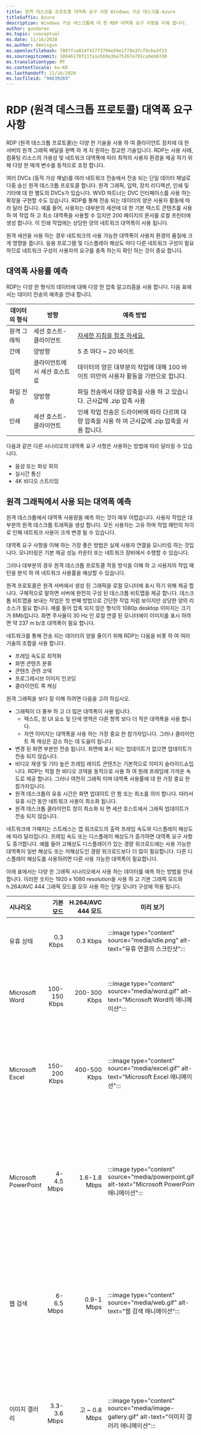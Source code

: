 ```yaml
---
title: 원격 데스크톱 프로토콜 대역폭 요구 사항 Windows 가상 데스크톱-Azure
titleSuffix: Azure
description: Windows 가상 데스크톱에 대 한 RDP 대역폭 요구 사항을 이해 합니다.
author: gundarev
ms.topic: conceptual
ms.date: 11/16/2020
ms.author: denisgun
ms.openlocfilehash: 708ffce014f417f3794e59e1f79a3fcf9cba3f23
ms.sourcegitcommit: 18046170f21fa1e569a3be75267e791ca9eb67d0
ms.translationtype: MT
ms.contentlocale: ko-KR
ms.lasthandoff: 11/16/2020
ms.locfileid: "94639269"
---
```

# <a name="remote-desktop-protocol-rdp-bandwidth-requirements"></a>RDP (원격 데스크톱 프로토콜) 대역폭 요구 사항

RDP (원격 데스크톱 프로토콜)는 다양 한 기술을 사용 하 여 클라이언트 장치에 대 한 서버의 원격 그래픽 배달을 완벽 하 게 지 원하는 정교한 기술입니다. RDP는 사용 사례, 컴퓨팅 리소스의 가용성 및 네트워크 대역폭에 따라 최적의 사용자 환경을 제공 하기 위해 다양 한 매개 변수를 동적으로 조정 합니다.

여러 DVCs (동적 가상 채널)를 여러 네트워크 전송에서 전송 되는 단일 데이터 채널로 다중 송신 원격 데스크톱 프로토콜 합니다. 원격 그래픽, 입력, 장치 리디렉션, 인쇄 및 기타에 대 한 별도의 DVCs가 있습니다. WVD 파트너는 DVC 인터페이스를 사용 하는 확장을 구현할 수도 있습니다.
RDP를 통해 전송 되는 데이터의 양은 사용자 활동에 따라 달라 집니다. 예를 들어, 사용자는 대부분의 세션에 대 한 기본 텍스트 콘텐츠를 사용 하 여 작업 하 고 최소 대역폭을 사용할 수 있지만 200 페이지의 문서를 로컬 프린터에 생성 합니다. 이 인쇄 작업에는 상당한 양의 네트워크 대역폭이 사용 됩니다.

원격 세션을 사용 하는 경우 네트워크의 사용 가능한 대역폭이 사용자 환경의 품질에 크게 영향을 줍니다. 응용 프로그램 및 디스플레이 해상도 마다 다른 네트워크 구성이 필요 하므로 네트워크 구성이 사용자의 요구를 충족 하는지 확인 하는 것이 중요 합니다.

## <a name="estimating-bandwidth-utilization"></a>대역폭 사용률 예측

RDP는 다양 한 형식의 데이터에 대해 다양 한 압축 알고리즘을 사용 합니다. 다음 표에서는 데이터 전송의 예측을 안내 합니다.

| 데이터의 형식 | 방향 | 예측 방법 |
|---|---|---|
| 원격 그래픽 | 세션 호스트-클라이언트 | [자세한 지침을 참조 하세요.](#estimating-bandwidth-used-by-remote-graphics) |
| 간에 | 양방향 | 5 초 마다 ~ 20 바이트  |
| 입력 | 클라이언트에서 세션 호스트로 | 데이터의 양은 대부분의 작업에 대해 100 바이트 미만의 사용자 활동을 기반으로 합니다.  |
| 파일 전송 | 양방향 | 파일 전송에서 대량 압축을 사용 하 고 있습니다. 근사값에 .zip 압축 사용 |
| 인쇄 | 세션 호스트-클라이언트 | 인쇄 작업 전송은 드라이버에 따라 다르며 대량 압축을 사용 하 여 근사값에 .zip 압축을 사용 합니다. |

다음과 같은 다른 시나리오의 대역폭 요구 사항은 사용하는 방법에 따라 달라질 수 있습니다.

* 음성 또는 화상 회의
* 실시간 통신
* 4K 비디오 스트리밍

## <a name="estimating-bandwidth-used-by-remote-graphics"></a>원격 그래픽에서 사용 되는 대역폭 예측

원격 데스크톱에서 대역폭 사용량을 예측 하는 것이 매우 어렵습니다. 사용자 작업은 대부분의 원격 데스크톱 트래픽을 생성 합니다. 모든 사용자는 고유 하며 작업 패턴의 차이로 인해 네트워크 사용이 크게 변경 될 수 있습니다.

대역폭 요구 사항을 이해 하는 가장 좋은 방법은 실제 사용자 연결을 모니터링 하는 것입니다. 모니터링은 기본 제공 성능 카운터 또는 네트워크 장비에서 수행할 수 있습니다.

그러나 대부분의 경우 원격 데스크톱 프로토콜 작동 방식을 이해 하 고 사용자의 작업 패턴을 분석 하 여 네트워크 사용률을 예상할 수 있습니다.

원격 프로토콜은 원격 서버에서 생성 된 그래픽을 로컬 모니터에 표시 하기 위해 제공 합니다. 구체적으로 말하면 서버에 완전히 구성 된 데스크톱 비트맵을 제공 합니다.
데스크톱 비트맵을 보내는 작업은 첫 번째 방법으로 간단한 작업 처럼 보이지만 상당한 양의 리소스가 필요 합니다. 예를 들어 압축 되지 않은 형식의 1080p desktop 이미지는 크기가 8Mb입니다. 화면 주사율이 30 Hz 인 로컬 연결 된 모니터에이 이미지를 표시 하려면 약 237 m b/초 대역폭이 필요 합니다.

네트워크를 통해 전송 되는 데이터의 양을 줄이기 위해 RDP는 다음을 비롯 하 여 여러 기술의 조합을 사용 합니다.

* 프레임 속도로 최적화
* 화면 콘텐츠 분류
* 콘텐츠 관련 코덱
* 프로그레시브 이미지 인코딩
* 클라이언트 쪽 캐싱

원격 그래픽을 보다 잘 이해 하려면 다음을 고려 하십시오.

* 그래픽이 더 풍부 하 고 더 많은 대역폭이 사용 됩니다.
  * 텍스트, 창 UI 요소 및 단색 영역은 다른 항목 보다 더 작은 대역폭을 사용 합니다.
  * 자연 이미지는 대역폭을 사용 하는 가장 중요 한 참가자입니다. 그러나 클라이언트 쪽 캐싱은 감소 하는 데 도움이 됩니다.
* 변경 된 화면 부분만 전송 됩니다. 화면에 표시 되는 업데이트가 없으면 업데이트가 전송 되지 않습니다.
* 비디오 재생 및 기타 높은 프레임 레이트 콘텐츠는 기본적으로 이미지 슬라이드쇼입니다. RDP는 적절 한 비디오 코덱을 동적으로 사용 하 여 원래 프레임에 가까운 속도로 제공 합니다. 그러나 여전히 그래픽 이며 대역폭 사용률에 대 한 가장 중요 한 참가자입니다.
* 원격 데스크톱의 유휴 시간은 화면 업데이트 안 함 또는 최소를 의미 합니다. 따라서 유휴 시간 동안 네트워크 사용이 최소화 됩니다.
* 원격 데스크톱 클라이언트 창이 최소화 되 면 세션 호스트에서 그래픽 업데이트가 전송 되지 않습니다.

네트워크에 가해지는 스트레스는 앱 워크로드의 출력 프레임 속도와 디스플레이 해상도에 따라 달라집니다. 프레임 속도 또는 디스플레이 해상도가 증가하면 대역폭 요구 사항도 증가합니다. 예를 들어 고해상도 디스플레이가 있는 경량 워크로드에는 사용 가능한 대역폭이 일반 해상도 또는 저해상도인 경량 워크로드보다 더 많이 필요합니다. 다른 디스플레이 해상도를 사용하려면 다른 사용 가능한 대역폭이 필요합니다.

아래 표에서는 다양 한 그래픽 시나리오에서 사용 하는 데이터를 예측 하는 방법을 안내 합니다. 이러한 숫자는 1920 x 1080 resolution을 사용 하 고 기본 그래픽 모드와 h.264/AVC 444 그래픽 모드를 모두 사용 하는 단일 모니터 구성에 적용 됩니다.

| 시나리오 | 기본 모드 | H.264/AVC 444 모드 | 미리 보기 | 시나리오에 대 한 설명 |
|:---|---:|---:|---|---|
| 유휴 상태 | 0.3 Kbps | 0.3 Kbps |:::image type="content" source="media/idle.png" alt-text="유휴 연결의 스크린샷":::| 사용자가 작업을 일시 중지 하 고 활성 화면 업데이트가 없음 |
| Microsoft Word | 100-150 Kbps | 200-300 Kbps |:::image type="content" source="media/word.gif" alt-text="Microsoft Word의 애니메이션":::| 사용자가 적극적으로 Microsoft Word를 사용 하 여 작업 하 고 있습니다. |
| Microsoft Excel | 150-200 Kbps | 400-500 Kbps |:::image type="content" source="media/excel.gif" alt-text="Microsoft Excel 애니메이션":::| 사용자가 Microsoft Excel에서 적극적으로 작업 중입니다. 수식과 차트가 있는 여러 셀이 동시에 업데이트 됩니다. |
| Microsoft PowerPoint | 4-4.5 Mbps | 1.6-1.8 Mbps |:::image type="content" source="media/powerpoint.gif" alt-text="Microsoft PowerPoint 애니메이션":::| 사용자가 적극적으로 Microsoft PowerPoint를 사용 하 여 작업 하 고 있습니다. 사용자는 또한 서식 있는 그래픽을 수정 하 고 슬라이드 전환 효과를 사용 합니다. |
| 웹 검색 | 6-6.5 Mbps | 0.9-1 Mbps |:::image type="content" source="media/web.gif" alt-text="웹 검색 애니메이션":::| 사용자가 현재 여러 정적 및 애니메이션 이미지를 포함 하는 그래픽 리치 웹 사이트로 작업 하 고 있습니다. 사용자가 가로 및 세로로 페이지를 스크롤합니다. |
| 이미지 갤러리 | 3.3-3.6 Mbps | 고 ~ 0.8 Mbps |:::image type="content" source="media/image-gallery.gif" alt-text="이미지 갤러리 애니메이션":::| 사용자가 이미지 갤러리 응용 프로그램에서 적극적으로 작업 하 고 있습니다. 이미지 찾아보기, 확대/축소, 크기 조정 및 회전 |
| 비디오 재생 | 8.5-9.5 Mbps | 2.5-2.8 Mbps |:::image type="content" source="media/video.gif" alt-text="비디오 재생 애니메이션":::| 사용자가 화면 1/2를 사용 하는 30FPS 비디오를 시청 하 고 있습니다. |
| 전체 화면 비디오 재생 | 7.5-8.5 Mbps | 2.5-3.1 Mbps |:::image type="content" source="media/fullscreen-video.gif" alt-text="전체 화면 비디오 재생 애니메이션":::| 사용자가 전체 화면에 최대화 된 30FPS 비디오를 시청 하 고 있습니다. |

## <a name="dynamic-bandwidth-allocation"></a>동적 대역폭 할당

원격 데스크톱 프로토콜는 변화 하는 네트워크 조건을 동적으로 조정 하도록 설계 된 최신 프로토콜입니다.
대역폭 사용률에 대 한 하드 한도를 사용 하는 대신 RDP는 사용 가능한 네트워크 대역폭과 패킷 라운드트립 시간을 적극적으로 모니터링 하는 지속적인 네트워크 검색을 사용 합니다. 결과에 따라 RDP는 동적으로 그래픽 인코딩 옵션을 선택 하 고 장치 리디렉션 및 기타 가상 채널에 대 한 대역폭을 할당 합니다.  
이 기술을 통해 RDP는 사용 가능한 경우 전체 네트워크 파이프를 사용 하 고 네트워크를 다른 작업에 필요한 경우 신속 하 게 다시 사용할 수 있습니다.
RDP는이를 감지 하 고 다른 응용 프로그램이 네트워크를 요청 하는 경우 이미지 품질, 프레임 요금 또는 압축 알고리즘을 조정 합니다.

## <a name="limit-network-bandwidth-use-with-throttle-rate"></a>스로틀 속도로 네트워크 대역폭 사용 제한

대부분의 시나리오에서는 제한으로 사용자 환경에 영향을 줄 수 있으므로 대역폭 사용률을 제한할 필요가 없습니다. 제한 된 네트워크에는 네트워크 사용률을 제한 하는 것이 좋습니다. 또 다른 예로는 사용 되는 트래픽 양에 대해 청구 되는 임대 된 네트워크가 있습니다.

이러한 경우 QoS 정책에서 스로틀 률을 지정 하 여 RDP 아웃 바운드 네트워크 트래픽을 제한할 수 있습니다.

  >[!NOTE]
  > [RDP Shortpath가 사용 하도록 설정 되어 있는지 확인](./shortpath.md) 합니다. 역방향 연결 전송에 대해 스로틀 률 제한이 지원 되지 않습니다.

### <a name="implement-throttle-rate-limiting-on-session-host-using-group-policy"></a>그룹 정책를 사용 하 여 세션 호스트에서 스로틀 률 제한 구현

그룹 정책 내에서 정책 기반 QoS (서비스 품질)를 사용 하 여 미리 정의 된 스로틀 률을 설정할 수 있습니다.

도메인에 가입 된 세션 호스트에 대 한 QoS 정책을 만들려면 먼저 그룹 정책 관리가 설치 된 컴퓨터에 로그인 합니다. 그룹 정책 관리 (시작을 선택 하 고 관리 도구를 가리킨 다음 그룹 정책 관리를 선택)를 열고 다음 단계를 완료 합니다.

1. 그룹 정책 관리에서 새 정책을 만들어야 하는 컨테이너를 찾습니다. 예를 들어 모든 세션이 컴퓨터를 호스트 하는 OU 라는 이름의 OU에 있는 **경우 세션 호스트** ou에 새 정책을 만들어야 합니다.

2. 적절 한 컨테이너를 마우스 오른쪽 단추로 클릭 하 고 **이 도메인에서 GPO를 만들어 여기에 연결을** 선택 합니다.

3. **새 GPO** 대화 상자의 **이름** 상자에 새 그룹 정책 개체의 이름을 입력 하 고 **확인** 을 선택 합니다.

4. 새로 만든 정책을 마우스 오른쪽 단추로 클릭 한 다음 **편집** 을 선택 합니다.

5. 그룹 정책 관리 편집기에서 **컴퓨터 구성** , **Windows 설정** 을 차례로 확장 하 고 **정책 기반 QoS** 를 마우스 오른쪽 단추로 클릭 한 다음 **새 정책 만들기** 를 선택 합니다.

6. **정책 기반 QoS** 대화 상자의 열기 페이지에서 **이름** 상자에 새 정책의 이름을 입력 합니다. **아웃 바운드 스로틀 주기 지정** 을 선택 하 고 필요한 값을 설정한 후 **다음** 을 선택 합니다.

7. 다음 페이지에서 **이 실행 파일 이름이 있는 응용 프로그램만** 을 선택 하 고 **svchost.exe** 이름을 입력 한 후 **다음** 을 선택 합니다. 이 설정은 원격 데스크톱 서비스와 일치 하는 트래픽의 우선 순위를 지정 하도록 정책에 지시 합니다.

8. 세 번째 페이지에서 **원본 ip 주소** 와 **대상 ip 주소가** 모두 선택 되어 있는지 확인 합니다. **다음** 을 선택합니다. 이러한 두 설정은 패킷을 전송 하는 컴퓨터 (IP 주소)와 패킷 수신 컴퓨터 (IP 주소)에 관계 없이 패킷이 관리 되는지 확인 합니다.

9. 4 페이지의 **이 QoS 정책이 적용 되는 프로토콜 선택** 드롭다운 목록에서 **UDP** 를 선택 합니다.

10. **원본 포트 번호 지정** 제목 아래에서 **이 원본 포트 또는 범위를** 선택 합니다. 해당 텍스트 상자에 **3390** 을 입력 합니다. **마침** 을 선택합니다.

사용자가 만든 새 정책은 세션 호스트 컴퓨터에서 그룹 정책 새로 고쳐질 때까지 적용 되지 않습니다. 그룹 정책 정기적으로 새로 고칠 수 있지만 다음 단계를 수행 하 여 즉시 새로 고침을 강제로 수행할 수 있습니다.

1. 그룹 정책를 새로 고칠 각 세션 호스트에서 관리자 권한 ( *관리자 권한으로 실행* )으로 명령 프롬프트를 엽니다.

2. 명령 프롬프트에서 다음을 입력 합니다.

   ```console
   gpupdate /force
   ```

### <a name="implement-throttle-rate-limiting-on-session-host-using-powershell"></a>PowerShell을 사용 하 여 세션 호스트에서 스로틀 률 제한 구현

아래 PowerShell cmdlet을 사용 하 여 RDP Shortpath의 스로틀 주기를 설정할 수 있습니다.

```powershell
New-NetQosPolicy -Name "RDP Shortpath" -AppPathNameMatchCondition "svchost.exe" -IPProtocolMatchCondition UDP -IPSrcPortStartMatchCondition 3390 -IPSrcPortEndMatchCondition 3390 -DSCPAction 46 -NetworkProfile All
```

## <a name="next-steps"></a>다음 단계

* Windows 가상 데스크톱의 대역폭 요구 사항에 대 한 자세한 내용은 [Windows 가상 데스크톱에 대 한 RDP (원격 데스크톱 프로토콜) 대역폭 요구 사항 이해](rdp-bandwidth.md)를 참조 하세요.
* Windows 가상 데스크톱 네트워크 연결에 대 한 자세한 내용은 [Windows 가상 데스크톱 네트워크 연결 이해](network-connectivity.md)를 참조 하세요.
* Windows 가상 데스크톱의 QoS (서비스 품질)를 시작 하려면 [Windows 가상 데스크톱에 대 한 qos (서비스 품질) 구현](rdp-quality-of-service-qos.md)을 참조 하세요.
